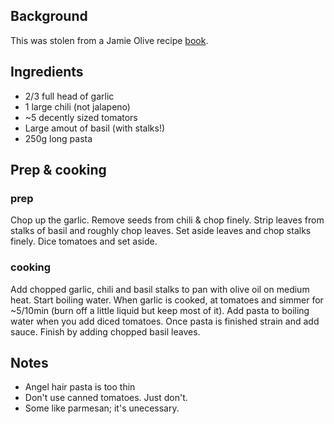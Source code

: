 ## Background

This was stolen from a Jamie Olive recipe [book](https://www.amazon.com/Jamies-Ministry-Food-Anyone-Learn/dp/0718158482/ref=asap_bc?ie=UTF8).

## Ingredients

- 2/3 full head of garlic
- 1 large chili (not jalapeno)
- ~5 decently sized tomators
- Large amout of basil (with stalks!)
- 250g long pasta

## Prep & cooking
### prep

Chop up the garlic. Remove seeds from chili & chop finely. Strip leaves from stalks of basil and roughly chop leaves. Set aside leaves and chop stalks finely. Dice tomatoes and set aside.

### cooking
Add chopped garlic, chili and basil stalks to pan with olive oil on medium heat. Start boiling water. When garlic is cooked, at tomatoes and simmer for ~5/10min (burn off a little liquid but keep most of it). Add pasta to boiling water when you add diced tomatoes. Once pasta is finished strain and add sauce. Finish by adding chopped basil leaves.

## Notes

- Angel hair pasta is too thin
- Don't use canned tomatoes. Just don't.
- Some like parmesan; it's unecessary.
